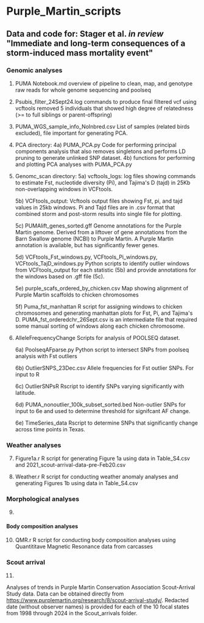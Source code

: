 # Purple_Martin_scripts

## Data and code for: Stager et al. _in review_ "Immediate and long-term consequences of a storm-induced mass mortality event"


### Genomic analyses
1) PUMA Notebook.md 
   overview of pipeline to clean, map, and genotype raw reads for whole genome sequencing and poolseq

2) Psubis_filter_24Sept24.log 
   commands to produce final filtered vcf using vcftools
   removed 5 individuals that showed high degree of relatedness (>= to full siblings or parent-offspring)

3) PUMA_WGS_sample_info_NoInbred.csv
   List of samples (related birds excluded), file important for generating PCA.

4) PCA directory:
	4a) PUMA_PCA.py
			Code for performing principal components analysis that also removes singletons 
			and performs LD pruning to generate unlinked SNP dataset.
	4b) functions for performing and plotting PCA analyses with PUMA_PCA.py
	
5) Genomc_scan directory:
	5a) vcftools_logs:
		log files showing commands to estimate Fst, nucleotide diversity (Pi), and Tajima's D (tajd)
		in 25Kb non-overlapping windows in VCFtools.
	
	5b) VCFtools_output:
		Vcftools output files showing Fst, pi, and tajd values in 25kb windows. Pi and Tajd
		files are in .csv format that combined storm and post-storm results into single file
		for plotting.
		
	5c) PUMAlift_genes_sorted.gff
		Genome annotations for the Purple Martin genome. Derived from a liftover of gene annotations
		from the Barn Swallow genome (NCBI) to Purple Martin. A Purple Martin annotation is available,
		but has significantly fewer genes. 
		
	5d) VCFtools_Fst_windows.py, VCFtools_Pi_windows.py, VCFtools_TajD_windows.py
		Python scripts to identify outlier windows from VCFtools_output for each statistic (5b) and provide
		annotations for the windows based on .gff file (5c).
		
	5e) purple_scafs_ordered_by_chicken.csv
		Map showing alignment of Purple Martin scaffolds to chicken chromosomes
	
	5f) Puma_fst_manhattan
		R script for assigning windows to chicken chromosomes and generating manhattan plots
		for Fst, Pi, and Tajima's D. PUMA_fst_orderedchr_26Sept.csv is an intermediate file
		that required some manual sorting of windows along each chicken chromosome. 

6) AlleleFrequencyChange
	Scripts for analysis of POOLSEQ dataset.
	
	6a) PoolseqAFparse.py
		Python script to intersect SNPs from poolseq analysis with Fst outliers
	
	6b) OutlierSNPS_23Dec.csv
		Allele frequencies for Fst outlier SNPs. For input to R
	
	6c) OutlierSNPsR
		Rscript to identify SNPs varying significantly with latitude.
	
	6d) PUMA_nonoutlier_100k_subset_sorted.bed
		Non-outlier SNPs for input to 6e and used to determine threshold for signifcant
		AF change.	
	
	6e) TimeSeries_data
		Rscript to determine SNPs that significantly change across time points in Texas.


### Weather analyses

7) Figure1a.r
   R script for generating Figure 1a using data in Table_S4.csv and 2021_scout-arrival-data-pre-Feb20.csv
     
8) Weather.r
   R script for conducting weather anomaly analyses and generating Figures 1b using data in Table_S4.csv

### Morphological analyses

9) 		

#### Body composition analyses
	
10) QMR.r
    R script for conducting body composition analyses using Quantititave Magnetic Resonance data from carcasses

### Scout arrival 

11)
   Analyses of trends in Purple Martin Conservation Association Scout-Arrival Study data. Data can be obtained directly from 
https://www.purplemartin.org/research/8/scout-arrival-study/. Redacted date (without observer names) is provided for each of the 10 focal states from 1998 through 2024 in the Scout_arrivals folder.

